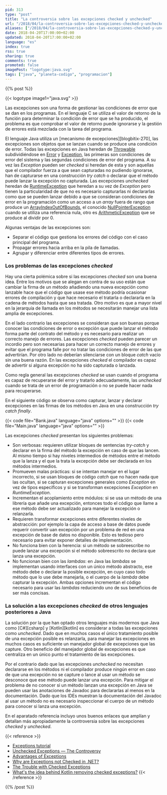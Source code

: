 ```yaml
---
pid: 313
type: "post"
title: "La controversia sobre las excepciones checked y unchecked"
url: "/2018/04/la-controversia-sobre-las-excepciones-checked-y-unchecked/"
aliases: ["/2018/04/la-controversia-sobre-las-excepciones-checked-y-uncheked/"]
date: 2018-04-20T17:00:00+02:00
updated: 2018-04-20T17:00:00+02:00
language: "es"
index: true
rss: true
sharing: true
comments: true
promoted: false
imagePost: "logotype:java.svg"
tags: ["java", "planeta-codigo", "programacion"]
---
```


{{% post %}}

{{< logotype image1="java.svg" >}}

Las excepciones son una forma de gestionar las condiciones de error que se dan en los programas. En el lenguaje C se utiliza el valor de retorno de la función para determinar la condición de error que se ha producido, el problema es que comprobar el valor de retorno puede ignorarse y la gestión de errores está mezclada con la tarea del programa.

El lenguaje Java utiliza un [mecanismo de excepciones][blogbitix-270], las excepciones son objetos que se lanzan cuando se produce una condición de error. Todas las excepciones en Java heredan de [Throwable](javadoc10:java/lang/Throwable.html) subdividiéndose en [Error](javadoc10:java/lang/Error.html) y [Exception](javadoc10:java/lang/Exception.html), las primeras son condiciones de error del sistema y las segundas condiciones de error del programa. A su vez las _Exception_ pueden ser _checked_ si heredan de esta y son aquellas que el compilador fuerza a que sean capturadas no pudiendo ignorarse, han de capturarse en una construcción _try catch_ o declarar que el método puede lanzar la excepción no capturada. Las excepciones _unchecked_ heredan de [RuntimeException](javadoc10:java/lang/RuntimeException.html) que heredan a su vez de _Exception_ pero tienen la particularidad de que no es necesario capturarlas ni declararlas como que se pueden lanzar debido a que se consideran condiciones de error en la programación como un acceso a un _array_ fuera de rango que produce un [ArrayIndexOutOfBounds](javadoc10:java/lang/ArrayIndexOutOfBoundsException.html), el conocido [NullPointerException](javadoc10:java/lang/NullPointerException.html) cuando se utiliza una referencia nula, otro es [ArithmeticException](javadoc10:java/lang/ArithmeticException.html) que se produce al dividir por 0.

Algunas ventajas de las excepciones son:

* Separar el código que gestiona los errores del código con el caso principal del programa.
* Propagar errores hacia arriba en la pila de llamadas.
* Agrupar y diferenciar entre diferentes tipos de errores.

### Los problemas de las excepciones _checked_

Hay una cierta polémica sobre si las excepciones _checked_ son una buena idea. Entre los motivos que se alegan en contra de su uso están que cambiar la firma de un método añadiendo una nueva excepción como lanzable hace que el código que usase ese método podría ocasionar errores de compilación y que hace necesario el tratarla o declararla en la cadena de métodos hasta que sea tratada. Otro motivo es que a mayor nivel en la jerarquía de llamada en los métodos se necesitarán manejar una lista amplia de excepciones.

En el lado contrario las excepciones se consideran que son buenas porque conocer las condiciones de error o excepción que puede lanzar el método forma parte del contrato del método y es necesario para realizar un correcto manejo de errores. Las excepciones _checked_ pueden parecer un incordio pero son necesarias para hacer un correcto manejo de errores y evitar que el programa falle por no tratar las condiciones de error de las que advertirían. Por otro lado no deberían silenciarse con un bloque _catch_ vacío sin una buena razón. En las excepciones _checked_ el compilador es capaz de advertir si alguna excepción no ha sido capturada o lanzada.

Como regla general las excepciones _checked_ se usan cuando el programa es capaz de recuperarse del error y tratarlo adecuadamente, las _unchecked_ cuando se trata de un error de programación o no se puede hacer nada para recuperarse.

En el siguiente código se observa como capturar, lanzar y declarar excepciones en las firmas de los métodos en Java en una construcción _try catch finally_.

{{< code file="Bank.java" language="java" options="" >}}
{{< code file="Main.java" language="java" options="" >}}

Las excepciones _checked_ presentan los siguientes problemas:

* Son verbosas: requieren utilizar bloques de sentencias _try-catch_ y declarar en la firma del método la excepción en caso de que las lancen. Al mismo tiempo si hay niveles intermedios de métodos entre el método que la lanza y el que la trata la excepción debe ser declarada en los métodos intermedios.
* Promueven malas prácticas: si se intentan manejar en el lugar incorrecto, si se usan bloques de código _catch_ que no hacen nada que las ocultan, si se capturan excepciones generales como _Exception_ en vez de tipos específicos y si se transforman excepciones _Exception_ en _RuntimeException_.
* Incrementan el acoplamiento entre módulos: si se usa un método de una librería que añade una excepción, entonces todo el código que llame a ese método debe ser actualizado para manejar la excepción o relanzarla.
* Requieren transformar excepciones entre diferentes niveles de abstracción: por ejemplo la capa de acceso a base de datos puede requerir convertir uan excepción por un problema de red en una excepción de base de datos no disponible. Esto es tedioso pero necesario para evitar exponer detalles de implementación.
* No funciona bien con la herencia: si un método se sobreescribe no puede lanzar una excepción si el método sobreescrito no declara que lanza una excepción.
* No funcionan bien con las _lambdas_: en Java las _lambdas_ se implementan usando interfaces con un único método abstracto, ese método debe o declarar la posible excepción, en cuyo caso todo método que lo use debe manejarla, o el cuerpo de la _lambda_ debe capturar la excepción. Ambas opciones incrementan el código necesario para usar las _lambdas_ reduciendo uno de sus beneficios de ser más concisas.

### La solución a las excepciones _checked_ de otros lenguajes posteriores a Java

La solución por la que han optado otros lenguajes más modernos que Java como [C#][csharp] y [Kotlin][kotlin] es considerar a todas las excepciones como _unchecked_. Dado que en muchos casos el único tratamiento posible de una excepción posible es relanzarla, para manejar las excepciones en muchos casos es suficiente un manejador global de excepciones que las capture. Otro beneficio del manejador global de excepciones es que centraliza en un único punto el tratamiento de las excepciones.

Por el contrario dado que las excepciones _unchecked_ no necesitan declararse en los métodos ni el compilador produce ningún error en caso de que una excepción no se capture o lance al usar un método se desconoce que ese método puede lanzar una excepción. Para mitigar el problema de no conocer si un método lanzan una excepción en Java se pueden usar las anotaciones de Javadoc para declararlas al menos en la documentación. Dado que los IDEs muestran la documentación del Javadoc al usar un método no es necesario inspeccionar el cuerpo de un método para conocer si lanza una excepción.

En el aparatado referencia incluyo unos buenos enlaces que amplían y detallan más apropiadamente la controversia sobre las excepciones _checked_ y _unchecked_.

{{< reference >}}
* [Exceptions tutorial](https://docs.oracle.com/javase/tutorial/essential/exceptions/index.html)
* [Unchecked Exceptions — The Controversy](https://docs.oracle.com/javase/tutorial/essential/exceptions/runtime.html)
* [Advantages of Exceptions](https://docs.oracle.com/javase/tutorial/essential/exceptions/advantages.html)
* [Why are Exceptions not Checked in .NET?](https://stackoverflow.com/questions/124143/why-are-exceptions-not-checked-in-net#126122)
* [The Trouble with Checked Exceptions](http://www.artima.com/intv/handcuffs.html)
* [What's the idea behind Kotlin removing checked exceptions?](https://stackoverflow.com/questions/58639126/whats-the-idea-behind-kotlin-removing-checked-exceptions)
{{< /reference >}}

{{% /post %}}
